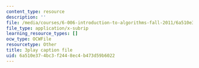 ```yaml
---
content_type: resource
description: ''
file: /media/courses/6-006-introduction-to-algorithms-fall-2011/6a510e374bc3f2448ec4b473d59b6022_QFcyt8fgQMU.srt
file_type: application/x-subrip
learning_resource_types: []
ocw_type: OCWFile
resourcetype: Other
title: 3play caption file
uid: 6a510e37-4bc3-f244-8ec4-b473d59b6022
---
```

